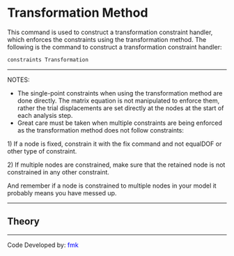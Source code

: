 # Transformation Method

<p>This command is used to construct a transformation constraint
handler, which enforces the constraints using the transformation method.
The following is the command to construct a transformation constraint
handler:</p>

```tcl
constraints Transformation
```

<hr />

<p>NOTES:</p>
<ul>
<li>The single-point constraints when using the transformation method
are done directly. The matrix equation is not manipulated to enforce
them, rather the trial displacements are set directly at the nodes at
the start of each analysis step.</li>
<li>Great care must be taken when multiple constraints are being
enforced as the transformation method does not follow constraints:</li>
</ul>
<p>1) If a node is fixed, constrain it with the fix command and not
equalDOF or other type of constraint.</p>
<p>2) If multiple nodes are constrained, make sure that the retained
node is not constrained in any other constraint.</p>
<p>And remember if a node is constrained to multiple nodes in your model
it probably means you have messed up.</p>
<hr />

## Theory

<hr />
<p>Code Developed by: <span style="color:blue"> fmk
</span></p>
